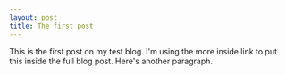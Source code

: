 ```yaml
---
layout: post
title: The first post
---
```


This is the first post on my test blog.
I'm using the more inside link to put this inside the full blog post.
Here's another paragraph.
